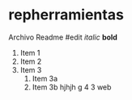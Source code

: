 # repherramientas
Archivo Readme
#edit
*italic*
__bold__
1. Item 1
1. Item 2
1. Item 3
   1. Item 3a
   1. Item 3b
hjhjh
g
4
3
web
